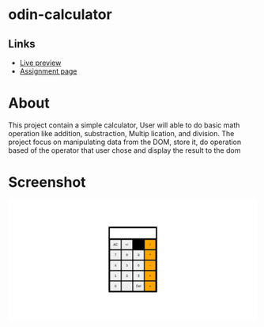 # odin-calculator

## Links 
- [Live preview](https://azanra.github.io/odin-calculator/)
- [Assignment page](https://www.theodinproject.com/lessons/foundations-calculator#introduction)

# About

This project contain a simple calculator, User will able to
do basic math operation like addition, substraction, Multip
lication, and division. The project focus on manipulating 
data from the DOM, store it, do operation based of the 
operator that user chose and display the result to the dom

# Screenshot
![alt text](calc-ui.png)